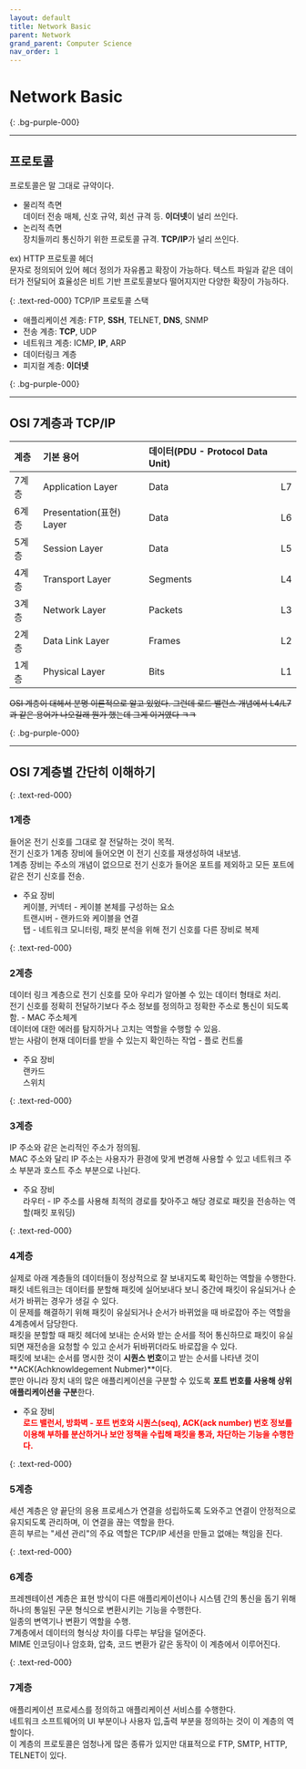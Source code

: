 ```yaml
---
layout: default
title: Network Basic
parent: Network
grand_parent: Computer Science
nav_order: 1
---
```


# **Network Basic**

{: .bg-purple-000}

---

## 프로토콜

프로토콜은 말 그대로 규약이다.

- 물리적 측면\
  데이터 전송 매체, 신호 규약, 회선 규격 등. **이더넷**이 널리 쓰인다.
- 논리적 측면\
  장치들끼리 통신하기 위한 프로토콜 규격. **TCP/IP**가 널리 쓰인다.

ex) HTTP 프로토콜 헤더\
 문자로 정의되어 있어 헤더 정의가 자유롭고 확장이 가능하다. 텍스트 파일과 같은 데이터가 전달되어 효율성은 비트 기반 프로토콜보다 떨어지지만 다양한 확장이 가능하다.

{: .text-red-000}
TCP/IP 프로토콜 스택

- 애플리케이션 계층: FTP, **SSH**, TELNET, **DNS**, SNMP
- 전송 계층: **TCP**, UDP
- 네트워크 계층: ICMP, **IP**, ARP
- 데이터링크 계층
- 피지컬 계층: **이더넷**

{: .bg-purple-000}

---

## OSI 7계층과 TCP/IP

| 계층  | 기본 용어                | 데이터(PDU - Protocol Data Unit) |     |
| :---- | :----------------------- | :------------------------------- | :-- |
| 7계층 | Application Layer        | Data                             | L7  |
| 6계층 | Presentation(표현) Layer | Data                             | L6  |
| 5계층 | Session Layer            | Data                             | L5  |
| 4계층 | Transport Layer          | Segments                         | L4  |
| 3계층 | Network Layer            | Packets                          | L3  |
| 2계층 | Data Link Layer          | Frames                           | L2  |
| 1계층 | Physical Layer           | Bits                             | L1  |

~~OSI 계층이 대헤서 분명 이론적으로 알고 있었다. 그런데 로드 밸런스 개념에서 L4/L7과 같은 용어가 나오길래 뭔가 했는데 그게 이거였다 ㅋㅋ~~

{: .bg-purple-000}

---

## OSI 7계층별 간단히 이해하기

{: .text-red-000}

### 1계층

들어온 전기 신호를 그대로 잘 전달하는 것이 목적.\
전기 신호가 1계층 장비에 들어오면 이 전기 신호를 재생성하여 내보냄.\
1계층 장비는 주소의 개념이 없으므로 전기 신호가 들어온 포트를 제외하고 모든 포트에 같은 전기 신호를 전송.

- 주요 장비\
  케이블, 커넥터 - 케이블 본체를 구성하는 요소\
  트랜시버 - 랜카드와 케이블을 연결\
  탭 - 네트워크 모니터링, 패킷 분석을 위해 전기 신호를 다른 장비로 복제

{: .text-red-000}

### 2계층

데이터 링크 계층으로 전기 신호를 모아 우리가 알아볼 수 있는 데이터 형태로 처리.\
전기 신호를 정확히 전달하기보다 주소 정보를 정의하고 정확한 주소로 통신이 되도록 함. - MAC 주소체계\
데이터에 대한 에러를 탐지하거나 고치는 역할을 수행할 수 있음.\
받는 사람이 현재 데이터를 받을 수 있는지 확인하는 작업 - 플로 컨트롤

- 주요 장비\
  랜카드\
  스위치

{: .text-red-000}

### 3계층

IP 주소와 같은 논리적인 주소가 정의됨.\
MAC 주소와 달리 IP 주소는 사용자가 환경에 맞게 변경해 사용할 수 있고 네트워크 주소 부분과 호스트 주소 부분으로 나뉜다.

- 주요 장비\
  라우터 - IP 주소를 사용해 최적의 경로를 찾아주고 해당 경로로 패킷을 전송하는 역할(패킷 포워딩)

{: .text-red-000}

### 4계층

실제로 아래 계층들의 데이터들이 정상적으로 잘 보내지도록 확인하는 역할을 수행한다.\
패킷 네트워크는 데이터를 분할해 패킷에 실어보내다 보니 중간에 패킷이 유실되거나 순서가 바뀌는 경우가 생길 수 있다.\
이 문제를 해결하기 위해 패킷이 유실되거나 순서가 바뀌었을 때 바로잡아 주는 역할을 4계층에서 담당한다.\
패킷을 분할할 때 패킷 헤더에 보내는 순서와 받는 순서를 적어 통신하므로 패킷이 유실되면 재전송을 요청할 수 있고 순서가 뒤바뀌더라도 바로잡을 수 있다.\
패킷에 보내는 순서를 명시한 것이 **시퀀스 번호**이고 받는 순서를 나타낸 것이 **ACK(Achknowldegement Nubmer)**이다.\
뿐만 아니라 장치 내의 많은 애플리케이션을 구분할 수 있도록 **포트 번호를 사용해 상위 애플리케이션을 구분**한다.

- 주요 장비\
  <span style="color:red; font-weight: 700">로드 밸런서, 방화벽 - 포트 번호와 시퀀스(seq), ACK(ack number) 번호 정보를 이용해 부하를 분산하거나 보안 정책을 수립해 패킷을 통과, 차단하는 기능을 수행한다.</span>

{: .text-red-000}

### 5계층

세션 계층은 양 끝단의 응용 프로세스가 연결을 성립하도록 도와주고 연결이 안정적으로 유지되도록 관리하며, 이 연결을 끊는 역할을 한다.\
흔히 부르는 "세션 관리"의 주요 역할은 TCP/IP 세션을 만들고 없애는 책임을 진다.

{: .text-red-000}

### 6계층

프레젠테이션 계층은 표현 방식이 다른 애플리케이션이나 시스템 간의 통신을 돕기 위해 하나의 통일된 구문 형식으로 변환시키는 기능을 수행한다.\
일종의 변역기나 변환기 역할을 수행.\
7계층에서 데이터의 형식상 차이를 다루는 부담을 덜어준다.\
MIME 인코딩이나 암호화, 압축, 코드 변환가 같은 동작이 이 계층에서 이루어진다.

{: .text-red-000}

### 7계층

애플리케이션 프로세스를 정의하고 애플리케이션 서비스를 수행한다.\
네트워크 소프트웨어의 UI 부분이나 사용자 입,출력 부분을 정의하는 것이 이 계층의 역할이다.\
이 계층의 프로토콜은 엄청나게 많은 종류가 있지만 대표적으로 FTP, SMTP, HTTP, TELNET이 있다.
